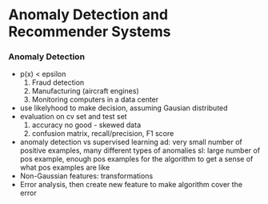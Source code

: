 # Anomaly Detection and Recommender Systems
### Anomaly Detection
- p(x) <  epsilon
  1. Fraud detection
  2. Manufacturing (aircraft engines)
  3. Monitoring computers in a data center
- use likelyhood to make decision, assuming Gausian distributed
- evaluation on cv set and test set 
  1. accuracy no good - skewed data
  2. confusion matrix, recall/precision, F1 score
- anomaly detection vs supervised learning
  ad: very small number of positive examples, many different types of anomalies
  sl: large number of pos example, enough pos examples for the algorithm to get a sense of what pos examples are like
- Non-Gaussian features: transformations
- Error analysis, then create new feature to make algorithm cover the error
    
